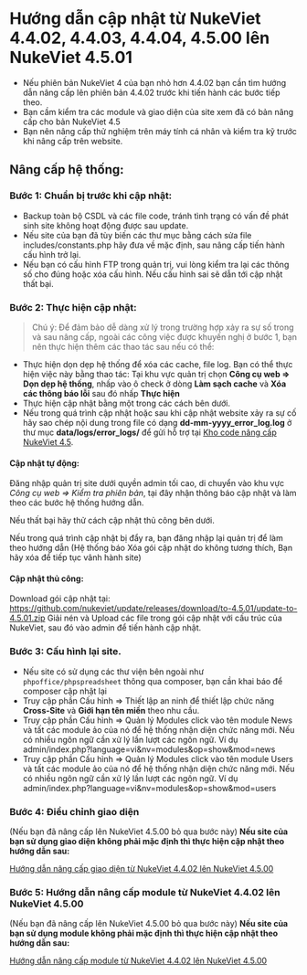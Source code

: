 # Hướng dẫn cập nhật từ NukeViet 4.4.02, 4.4.03, 4.4.04, 4.5.00 lên NukeViet 4.5.01

- Nếu phiên bản NukeViet 4 của bạn nhỏ hơn 4.4.02 bạn cần tìm hướng dẫn nâng cấp lên phiên bản 4.4.02 trước khi tiến hành các bước tiếp theo.
- Bạn cầm kiểm tra các module và giao diện của site xem đã có bản nâng cấp cho bản NukeViet 4.5
- Bạn nên nâng cấp thử nghiệm trên máy tính cá nhân và kiểm tra kỹ trước khi nâng cấp trên website.

## Nâng cấp hệ thống:

### Bước 1: Chuẩn bị trước khi cập nhật:

- Backup toàn bộ CSDL và các file code, tránh tình trạng có vấn đề phát sinh site không hoạt động được sau update.
- Nếu site của bạn đã tùy biến các thư mục bằng cách sửa file includes/constants.php hãy đưa về mặc định, sau nâng cấp tiến hành cấu hình trở lại.
- Nếu bạn có cấu hình FTP trong quản trị, vui lòng kiểm tra lại các thông số cho đúng hoặc xóa cấu hình. Nếu cấu hình sai sẽ dẫn tới cập nhật thất bại.

### Bước 2: Thực hiện cập nhật:

> Chú ý: Để đảm bảo dễ dàng xử lý trong trường hợp xảy ra sự số trong và sau nâng cấp, ngoài các công việc được khuyến nghị ở bước 1, bạn nên thực hiện thêm các thao tác sau nếu có thể:
 - Thực hiện dọn dẹp hệ thống để xóa các cache, file log. Bạn có thể thực hiện việc này bằng thao tác: Tại khu vực quản trị chọn **Công cụ web => Dọn dẹp hệ thống**, nhấp vào ô check ở dòng **Làm sạch cache** và **Xóa các thông báo lỗi** sau đó nhấp **Thực hiện**
 - Thực hiện cập nhật bằng một trong các cách bên dưới.
 - Nếu trong quá trình cập nhật hoặc sau khi cập nhật website xảy ra sự cố hãy sao chép nội dung trong file có dạng **dd-mm-yyyy_error_log.log** ở thư mục **data/logs/error_logs/** để gửi hỗ trợ tại [Kho code nâng cấp NukeViet 4.5](https://github.com/nukeviet/update/issues).

#### Cập nhật tự động:

Đăng nhập quản trị site dưới quyền admin tối cao, di chuyển vào khu vực *Công cụ web => Kiểm tra phiên bản*, tại đây nhận thông báo cập nhật và làm theo các bước hệ thống hướng dẫn.

Nếu thất bại hãy thử cách cập nhật thủ công bên dưới.

Nếu trong quá trình cập nhật bị đẩy ra, bạn đăng nhập lại quản trị để làm theo hướng dẫn (Hệ thống báo Xóa gói cập nhật do không tương thích, Bạn hãy xóa để tiếp tục vânh hành site)

#### Cập nhật thủ công:

Download gói cập nhật tại: https://github.com/nukeviet/update/releases/download/to-4.5.01/update-to-4.5.01.zip
Giải nén và Upload các file trong gói cập nhật với cấu trúc của NukeViet, sau đó vào admin để tiến hành cập nhật.

### Bước 3: Cấu hình lại site.

- Nếu site có sử dụng các thư viện bên ngoài như `phpoffice/phpspreadsheet` thông qua composer, bạn cần khai báo để composer cập nhật lại
- Truy cập phần Cấu hình => Thiết lập an ninh để thiết lập chức năng **Cross-Site** và **Giới hạn tên miền** theo nhu cầu.
- Truy cập phần Cấu hình => Quản lý Modules click vào tên module News và tất các module ảo của nó để hệ thống nhận diện chức năng mới. Nếu có nhiều ngôn ngữ cần xử lý lần lượt các ngôn ngữ. Ví dụ admin/index.php?language=vi&nv=modules&op=show&mod=news
- Truy cập phần Cấu hình => Quản lý Modules click vào tên module Users và tất các module ảo của nó để hệ thống nhận diện chức năng mới. Nếu có nhiều ngôn ngữ cần xử lý lần lượt các ngôn ngữ. Ví dụ admin/index.php?language=vi&nv=modules&op=show&mod=users

### Bước 4: Điều chỉnh giao diện
(Nếu bạn đã nâng cấp lên NukeViet 4.5.00 bỏ qua bước này)
**Nếu site của bạn sử dụng giao diện không phải mặc định thì thực hiện cập nhật theo hướng dẫn sau:**

[Hướng dẫn nâng cấp giao diện từ NukeViet 4.4.02 lên NukeViet 4.5.00](https://github.com/nukeviet/update/wiki/H%C6%B0%E1%BB%9Bng-d%E1%BA%ABn-n%C3%A2ng-c%E1%BA%A5p-giao-di%E1%BB%87n-t%E1%BB%AB-NukeViet-4.4.02-l%C3%AAn-NukeViet-4.5.00)

### Bước 5: Hướng dẫn nâng cấp module từ NukeViet 4.4.02 lên NukeViet 4.5.00
(Nếu bạn đã nâng cấp lên NukeViet 4.5.00 bỏ qua bước này)
**Nếu site của bạn sử dụng module không phải mặc định thì thực hiện cập nhật theo hướng dẫn sau:**

[Hướng dẫn nâng cấp module từ NukeViet 4.4.02 lên NukeViet 4.5.00](https://github.com/nukeviet/update/wiki/H%C6%B0%E1%BB%9Bng-d%E1%BA%ABn-n%C3%A2ng-c%E1%BA%A5p-module-t%E1%BB%AB-NukeViet-4.4.02-l%C3%AAn-NukeViet-4.5.00)
